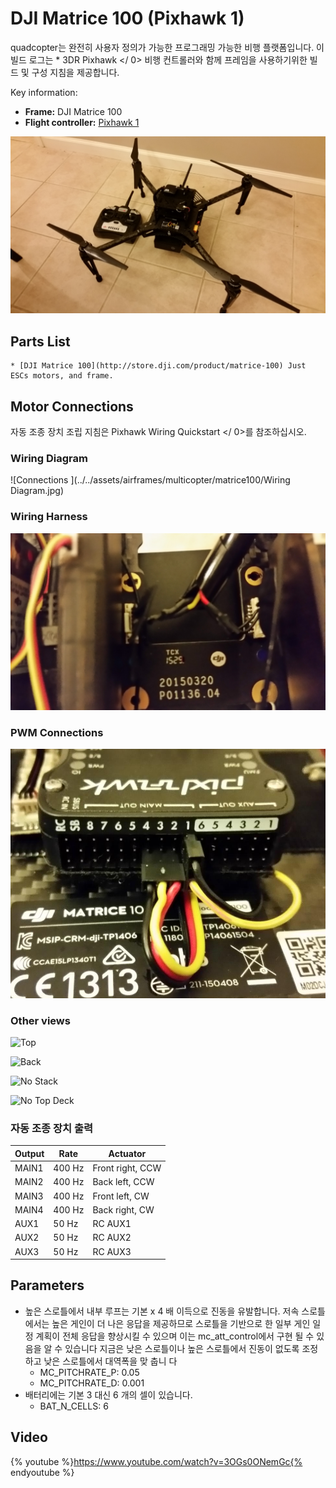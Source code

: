 # DJI Matrice 100 (Pixhawk 1)

quadcopter는 완전히 사용자 정의가 가능한 프로그래밍 가능한 비행 플랫폼입니다. 이 빌드 로그는 * 3DR Pixhawk </ 0> 비행 컨트롤러와 함께 프레임을 사용하기위한 빌드 및 구성 지침을 제공합니다. </p> 

Key information:

* **Frame:** DJI Matrice 100 
* **Flight controller:** [Pixhawk 1](../flight_controller/pixhawk.md) 

![DJI Matrice 100](../../assets/airframes/multicopter/matrice100/Matrice100.jpg)

## Parts List

    * [DJI Matrice 100](http://store.dji.com/product/matrice-100) Just ESCs motors, and frame.
    
    

## Motor Connections 

자동 조종 장치 조립 지침은  Pixhawk Wiring Quickstart </ 0>를 참조하십시오.</p> 

### Wiring Diagram 

![Connections
](../../assets/airframes/multicopter/matrice100/Wiring Diagram.jpg)

### Wiring Harness 

![Wiring Harness](../../assets/airframes/multicopter/matrice100/WiringHarness.jpg)

### PWM Connections 

![PWM Connections](../../assets/airframes/multicopter/matrice100/PwmInput.jpg)

### Other views 

![Top
](../../assets/airframes/multicopter/matrice100/Top.jpg)

![Back
](../../assets/airframes/multicopter/matrice100/Back.jpg)

![No Stack
](../../assets/airframes/multicopter/matrice100/NoStack.jpg)

![No Top Deck
](../../assets/airframes/multicopter/matrice100/NoTopDeck.jpg)

### 자동 조종 장치 출력 

<!-- 
The autopilot outputs are specified in [Airframe Reference > DJI Matrice 100](../airframes/airframe_reference.md#copter_quadrotor_x_dji_matrice_100)) (or more specifically, in the [quadrotor-x configuration section](../airframes/airframe_reference.md#quadrotor-x). 
-->

| Output | Rate   | Actuator         |
| ------ | ------ | ---------------- |
| MAIN1  | 400 Hz | Front right, CCW |
| MAIN2  | 400 Hz | Back left, CCW   |
| MAIN3  | 400 Hz | Front left, CW   |
| MAIN4  | 400 Hz | Back right, CW   |
| AUX1   | 50 Hz  | RC AUX1          |
| AUX2   | 50 Hz  | RC AUX2          |
| AUX3   | 50 Hz  | RC AUX3          |

## Parameters

* 높은 스로틀에서 내부 루프는 기본 x 4 배 이득으로 진동을 유발합니다. 저속 스로틀에서는 높은 게인이 더 나은 응답을 제공하므로 스로틀을 기반으로 한 일부 게인 일정 계획이 전체 응답을 향상시킬 수 있으며 이는 mc_att_control에서 구현 될 수 있음을 알 수 있습니다 지금은 낮은 스로틀이나 높은 스로틀에서 진동이 없도록 조정하고 낮은 스로틀에서 대역폭을 맞 춥니 다 
  * MC_PITCHRATE_P: 0.05 
  * MC_PITCHRATE_D: 0.001 
* 배터리에는 기본 3 대신 6 개의 셀이 있습니다. 
  * BAT_N_CELLS: 6 

## Video

{% youtube %}https://www.youtube.com/watch?v=3OGs0ONemGc{% endyoutube %}